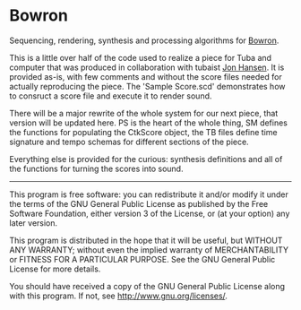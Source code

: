 # Bowron

Sequencing, rendering, synthesis and processing algorithms for [Bowron](https://soundcloud.com/credit/bowron).

This is a little over half of the code used to realize a piece for Tuba and computer that was produced in collaboration with tubaist [Jon Hansen](http://www.jonhansenmusic.com/). It is provided as-is, with few comments and without the score files needed for actually reproducing the piece. The 'Sample Score.scd' demonstrates how to consruct a score file and execute it to render sound.

There will be a major rewrite of the whole system for our next piece, that version will be updated here. PS is the heart of the whole thing, SM defines the functions for populating the CtkScore object, the TB files define time signature and tempo schemas for different sections of the piece.

Everything else is provided for the curious: synthesis definitions and all of the functions for turning the scores into sound.

------

This program is free software: you can redistribute it and/or modify it under the terms of the GNU General Public License as published by the Free Software Foundation, either version 3 of the License, or (at your option) any later version.

This program is distributed in the hope that it will be useful, but WITHOUT ANY WARRANTY; without even the implied warranty of MERCHANTABILITY or FITNESS FOR A PARTICULAR PURPOSE. See the GNU General Public License for more details.

You should have received a copy of the GNU General Public License along with this program. If not, see http://www.gnu.org/licenses/.
